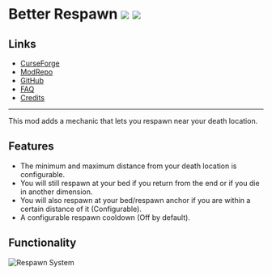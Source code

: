 # Better Respawn ![](http://cf.way2muchnoise.eu/full_340907_downloads.svg) ![](http://cf.way2muchnoise.eu/versions/340907.svg)

## Links
- [CurseForge](https://www.curseforge.com/minecraft/mc-mods/better-respawn)
- [ModRepo](https://modrepo.de/minecraft/better_respawn/overview)
- [GitHub](https://github.com/henkelmax/better-respawn)
- [FAQ](https://modrepo.de/minecraft/better_respawn/faq)
- [Credits](https://modrepo.de/minecraft/better_respawn/credits)

---

This mod adds a mechanic that lets you respawn near your death location.

## Features

- The minimum and maximum distance from your death location is configurable.
- You will still respawn at your bed if you return from the end or if you die in another dimension.
- You will also respawn at your bed/respawn anchor if you are within a certain distance of it (Configurable).
- A configurable respawn cooldown (Off by default).


## Functionality

![Respawn System](https://i.imgur.com/zaz7fa9.png)
